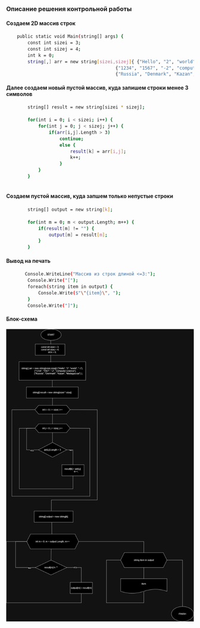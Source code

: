 ### Описание решения контрольной работы

#### Создаем 2D массив строк
```sh
    public static void Main(string[] args) {
        const int sizei = 3;
        const int sizej = 4;
        int k = 0;
        string[,] arr = new string[sizei,sizej]{ {"Hello", "2", "world", ":-)"},
                                         {"1234", "1567", "-2", "computer science"},
                                         {"Russia", "Denmark", "Kazan", "Madagascar"} };

```
#### Далее создаем новый пустой массив, куда запишем строки менее 3 символов
```sh
        string[] result = new string[sizei * sizej];

        for(int i = 0; i < sizei; i++) {
            for(int j = 0; j < sizej; j++) {
                if(arr[i,j].Length > 3)
                    continue;
                    else {
                        result[k] = arr[i,j];
                        k++;
                    }
            }
        }
    
```
#### Coздаем пустой массив, куда запшем только непустые строки
```sh
        string[] output = new string[k];

        for(int m = 0; m < output.Length; m++) {
            if(result[m] != "") {
                output[m] = result[m];
            }
        }

```
#### Вывод на печать
```sh
       Console.WriteLine("Массив из строк длиной <=3:");
        Console.Write("[");
        foreach(string item in output) {
            Console.Write($"\"{item}\", ");
        }
        Console.Write("]");
```
#### Блок-схема
![](kontrolnaya_diagram.png)